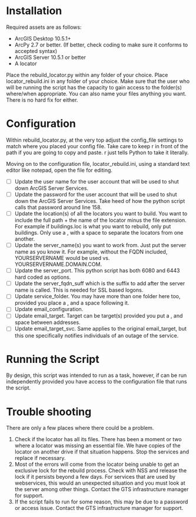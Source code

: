 # Installation
Required assets are as follows:
- ArcGIS Desktop 10.5.1+
- ArcPy 2.7 or better.  (If better, check coding to make sure it conforms to accepted syntax)
- ArcGIS Server 10.5.1 or better
- A locator

Place the rebuild_locator.py within any folder of your choice.  Place locator_rebuild.ini in any folder of your choice.  Make sure that the user who will be running the script has the capacity to gain access to the folder(s) where/when appropriate.  You can also name your files anything you want.  There is no hard fix for either.

# Configuration
Within rebuild_locator.py, at the very top adjust the config_file settings to match where you placed your config file.  Take care to keep r in front of the path if you are going to copy and paste.  r just tells Python to take it literally.

Moving on to the configuration file, locator_rebuild.ini, using a standard text editor like notepad, open the file for editing.

- [ ] Update the user name for the user account that will be used to shut down ArcGIS Server Services.
- [ ] Update the password for the user account that will be used to shut down the ArcGIS Server Services.  Take heed of how the python script calls that password around line 158.
- [ ] Update the location(s) of all the locators you want to build.  You want to include the full path + the name of the locator minus the file extension.  For example if buildings.loc is what you want to rebuild, only put buildings.  Only use a , with a space to separate the locators from one another.
- [ ] Update the server_name(s) you want to work from.  Just put the server name as you know it.  For example, without the FQDN included, YOURSERVERNAME would be used vs. YOURSERVERNAME.DOMAIN.COM.
- [ ] Update the server_port.  This python script has both 6080 and 6443 hard coded as options.
- [ ] Update the server_fqdn_suff which is the suffix to add after the server name is called.  This is needed for SSL based logons.
- [ ] Update service_folder.  You may have more than one folder here too, provided you place a , and a space following it.
- [ ] Update email_configuration.
- [ ] Update email_target.  Target can be target(s) provided you put a , and space between addresses.
- [ ] Update email_target_svc.  Same applies to the original email_target, but this one specifically notifies individuals of an outage of the service.

# Running the Script
By design, this script was intended to run as a task, however, if can be run independently provided you have access to the configuration file that runs the script.

# Trouble shooting
There are only a few places where there could be a problem.

1. Check if the locator has all its files.  There has been a moment or two where a locator was missing an essential file.  We have copies of the locator on another drive if that situation happens.  Stop the services and replace if necessary.
1. Most of the errors will come from the locator being unable to get an exclusive lock for the rebuild process.  Check with NSS and release the lock if it persists beyond a few days.  For services that are used by webservices, this would an unexpected situation and you must look at the server among other things.  Contact the GTS infrastructure manager for support.
1. If the script fails to run for some reason, this may be due to a password or access issue.  Contact the GTS infrastructure manager for support.

